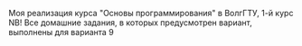 Моя реализация курса "Основы программирования" в ВолгГТУ, 1-й курс
NB! Все домашние задания, в которых предусмотрен вариант, выполнены для варианта 9
